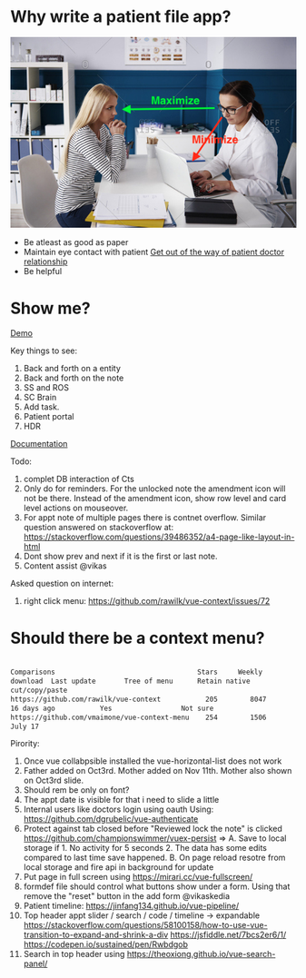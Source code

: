# Why write a patient file app?

![eye contact](./docs/images/maintain-eye-contact-with-patient.png)

- Be atleast as good as paper
- Maintain eye contact with patient
  [Get out of the way of patient doctor relationship](https://khn.org/news/death-by-a-thousand-clicks/)
- Be helpful

# Show me?

[Demo](http://116.203.134.163/pf/abcd)

Key things to see:

1. Back and forth on a entity
2. Back and forth on the note
3. SS and ROS
4. SC Brain
5. Add task.
6. Patient portal
7. HDR

[Documentation](https://savantcare.github.io)

Todo:

1. complet DB interaction of Cts
2. Only do for reminders. For the unlocked note the amendment icon will not be there. Instead of the amendment icon, show row level and card level actions on mouseover.
3. For appt note of multiple pages there is contnet overflow. Similar question answered on stackoverflow at: https://stackoverflow.com/questions/39486352/a4-page-like-layout-in-html
4. Dont show prev and next if it is the first or last note.
5. Content assist @vikas

Asked question on internet:

1. right click menu: https://github.com/rawilk/vue-context/issues/72

# Should there be a context menu?

```

Comparisons                                   Stars     Weekly download  Last update       Tree of menu      Retain native cut/copy/paste
https://github.com/rawilk/vue-context           205        8047          16 days ago           Yes                 Not sure
https://github.com/vmaimone/vue-context-menu    254        1506            July 17
```

Pirority:

1. Once vue collabpsible installed the vue-horizontal-list does not work
2. Father added on Oct3rd. Mother added on Nov 11th. Mother also shown on Oct3rd slide.
3. Should rem be only on font?
4. The appt date is visible for that i need to slide a little
5. Internal users like doctors login using oauth Using: https://github.com/dgrubelic/vue-authenticate
6. Protect against tab closed before "Reviewed lock the note" is clicked https://github.com/championswimmer/vuex-persist => A. Save to local storage if 1. No activity for 5 seconds 2. The data has some edits compared to last time save happened. B. On page reload resotre from local storage and fire api in background for update
7. Put page in full screen using https://mirari.cc/vue-fullscreen/
8. formdef file should control what buttons show under a form. Using that remove the "reset" button in the add form @vikaskedia
9. Patient timeline: https://jinfang134.github.io/vue-pipeline/
10. Top header appt slider / search / code / timeline -> expandable
    https://stackoverflow.com/questions/58100158/how-to-use-vue-transition-to-expand-and-shrink-a-div
    https://jsfiddle.net/7bcs2er6/1/
    https://codepen.io/sustained/pen/Rwbdgob
11. Search in top header using https://theoxiong.github.io/vue-search-panel/
